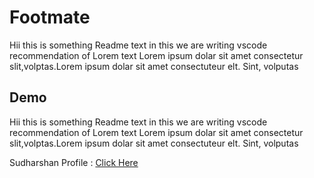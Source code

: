 # Footmate
Hii this is something Readme text in this we are writing vscode recommendation of Lorem text
Lorem ipsum dolar sit amet consectetur slit,volptas.Lorem ipsum dolar sit amet consectuteur elt. Sint, volputas

## Demo
Hii this is something Readme text in this we are writing vscode recommendation of Lorem text
Lorem ipsum dolar sit amet consectetur slit,volptas.Lorem ipsum dolar sit amet consectuteur elt. Sint, volputas

Sudharshan Profile : [Click Here](https://github.com/sudharshanpaul)